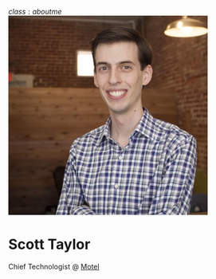 $class:aboutme$
![](images/scott.jpeg)
# Scott Taylor
Chief Technologist @ [Motel](http://motel.is)

